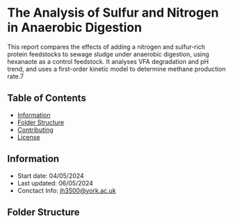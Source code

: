 # The Analysis of Sulfur and Nitrogen in Anaerobic Digestion
This report compares the effects of adding a nitrogen and sulfur-rich protein feedstocks to sewage sludge under anaerobic digestion, using hexanaote as a control feedstock. It analyses VFA degradation and pH trend, and uses a first-order kinetic model to determine methane production rate.7

## Table of Contents
- [Information](##Information)
- [Folder Structure](##Folder_Structure)
- [Contributing](#contributing)
- [License](#license)






































## Information
- Start date: 04/05/2024
- Last updated: 06/05/2024
- Conctact Info: jh3500@york.ac.uk

## Folder Structure

